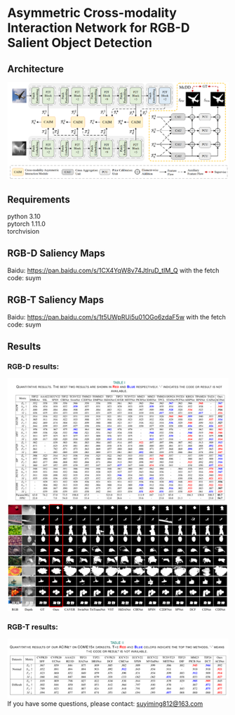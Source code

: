# Asymmetric Cross-modality Interaction Network for RGB-D Salient Object Detection
## Architecture
![image](https://github.com/BnuSuym/ACINet/blob/main/Figs/overall.png)
## Requirements<br>
python 3.10<br>
pytorch 1.11.0<br>
torchvision
## RGB-D Saliency Maps<br>
Baidu:  https://pan.baidu.com/s/1CX4YqW8v74JtlruD_tIM_Q with the fetch code: suym
## RGB-T Saliency Maps<br>
Baidu:  https://pan.baidu.com/s/1t5UWpRUi5u01OGo6zdaF5w with the fetch code: suym
## Results<br>
### RGB-D results:<br>
![image](https://github.com/BnuSuym/ACINet/blob/main/Figs/RGB-D.png)
![image](https://github.com/BnuSuym/ACINet/blob/main/Figs/vision.png)
### RGB-T results:<br>
![image](https://github.com/BnuSuym/ACINet/blob/main/Figs/RGB-T.png)<br>
If you have some questions, please contact: suyiming812@163.com 

